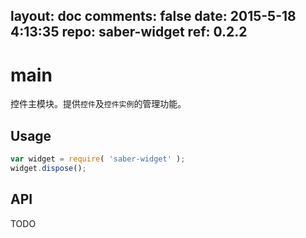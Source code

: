 layout: doc
comments: false
date: 2015-5-18 4:13:35
repo: saber-widget
ref: 0.2.2
---

# main

控件主模块。提供`控件`及`控件实例`的管理功能。


## Usage

``` javascript
var widget = require( 'saber-widget' );
widget.dispose();
```

## API

TODO

